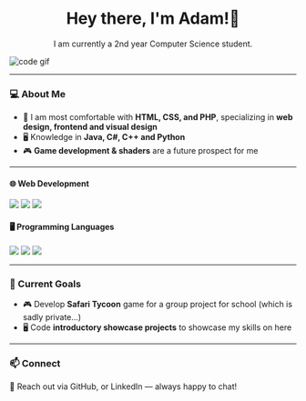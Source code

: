<h1 align="center">Hey there, I'm Adam!👋</h1>
<p align="center">I am currently a 2nd year Computer Science student.</p>

![code gif]([https://i.pinimg.com/originals/e2/8d/61/e28d61b0ce1b686bbd9c19b98912101f.gif](https://media.giphy.com/media/v1.Y2lkPTc5MGI3NjExeHQ5MXJrYng5MjNrbzFqdzNqdXZrbndienR5MTFmamc1eDdmN2I3cCZlcD12MV9naWZzX3NlYXJjaCZjdD1n/QpVUMRUJGokfqXyfa1/giphy.gif))

---

### 💻 About Me

- 🎨 I am most comfortable with **HTML, CSS, and PHP**, specializing in **web design, frontend and visual design**
- 🖥️ Knowledge in **Java, C#, C++ and Python**
- 🎮 **Game development & shaders** are a future prospect for me

---

#### 🌐 **Web Development**

<p align="left">
  <img src="https://img.shields.io/badge/HTML5-E34F26?style=for-the-badge&logo=html5&logoColor=white">
  <img src="https://img.shields.io/badge/CSS3-1572B6?style=for-the-badge&logo=css3&logoColor=white">
  <img src="https://img.shields.io/badge/PHP-777BB4?style=for-the-badge&logo=php&logoColor=white">
</p>

#### 🖥️ **Programming Languages**

<p align="left">
  <img src="https://img.shields.io/badge/Java-007396?style=for-the-badge&logo=java&logoColor=white">
  <img src="https://img.shields.io/badge/C%23-239120?style=for-the-badge&logo=c-sharp&logoColor=white">
  <img src="https://img.shields.io/badge/Python-3776AB?style=for-the-badge&logo=python&logoColor=white">
</p>

---

### 🎯 Current Goals

- 🎮 Develop **Safari Tycoon** game for a group project for school (which is sadly private...)
- 🖥️ Code **introductory showcase projects** to showcase my skills on here

---

### 📫 Connect

📧 Reach out via GitHub, or LinkedIn — always happy to chat!

